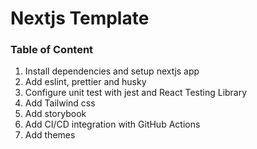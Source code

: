 # Nextjs Template

### Table of Content

1. Install dependencies and setup nextjs app
2. Add eslint, prettier and husky
3. Configure unit test with jest and React Testing Library
4. Add Tailwind css
5. Add storybook
6. Add CI/CD integration with GitHub Actions
7. Add themes

